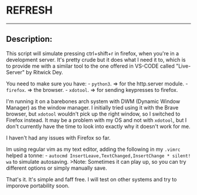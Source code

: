 # REFRESH
---
## Description:
This script will simulate pressing ctrl+shift+r in firefox, when you're in a development server.
It's pretty crude but it does what I need it to, which is to provide me with a similar tool to the one offered in VS-CODE called "Live-Server" by Ritwick Dey.

You need to  make sure you have: 
    - `python3`. => for the http.server module.
    - `firefox`. => the browser.
    - `xdotool`. => for sending keypresses to firefox.

I'm running it on a barebones arch system with DWM (Dynamic Window Manager) as the window manager. 
I initially tried using it with the Brave browser, but `xdotool` wouldn't pick up the right window, so I switched to Firefox instead. 
It may be a problem with my OS and not with `xdotool`, but I don't currently have the time to look into exactly why it doesn't work for me.

I haven't had any issues with Firefox so far. 

Im using regular vim as my text editor, adding the following in my `.vimrc` helped a tonne:
    - `autocmd InsertLeave,TextChanged,InsertChange * silent! wa` to simulate autosaving.
    >Note: Sometimes it can play up, so you can try different options or simply manually save.

That's it. It's simple and faff free.
I will test on other systems and try to imporove portability soon.
